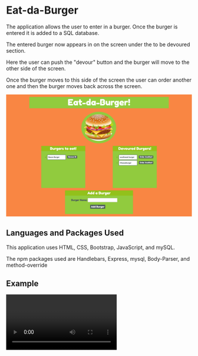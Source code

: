 # Eat-da-Burger


The application allows the user to enter in a burger. Once the burger is entered it is added to a SQL database. 

The entered burger now appears in on the screen under the to be devoured section. 

Here the user can push the "devour" button and the burger will move to the other side of the screen.

Once the burger moves to this side of the screen the user can order another one and then the burger moves back across the screen. 


![burger](./public/assets/img/burgers.png)


## Languages and Packages Used

This application uses HTML, CSS, Bootstrap, JavaScript, and mySQL.

The npm packages used are Handlebars, Express, mysql, Body-Parser, and method-override



## Example

![burger](./public/assets/img/Burgers.mp4)